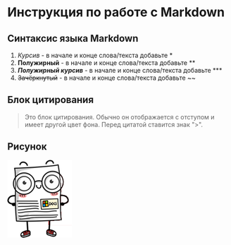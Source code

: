# Инструкция по работе с Markdown
## Синтаксис языка Markdown

1. *Курсив* - в начале и конце слова/текста добавьте *
2. **Полужирный** - в начале и конце слова/текста добавьте **
3. ***Полужирный курсив*** - в начале и конце слова/текста добавьте ***
4. ~~Зачёркнутый~~ - в начале и конце слова/текста добавьте ~~

## Блок цитирования

>Это блок цитирования. Обычно он отображается с отступом и имеет другой цвет фона. Перед цитатой ставится знак ">".

## Рисунок
![alt text for image](Image.png)


